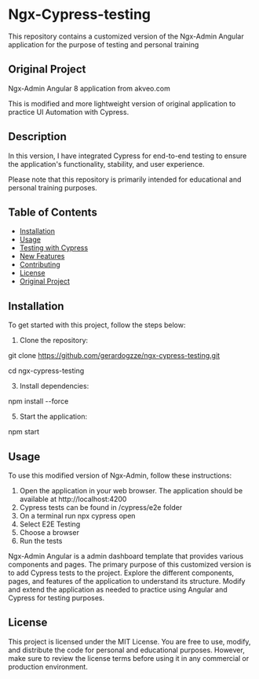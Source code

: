 # Ngx-Cypress-testing 

This repository contains a customized version of the Ngx-Admin Angular application for the purpose of testing and personal training

## Original Project

Ngx-Admin Angular 8 application from akveo.com

This is modified and more lightweight version of original application to practice UI Automation with Cypress.

## Description

In this version, I have integrated Cypress for end-to-end testing to ensure the application's functionality, stability, and user experience.

Please note that this repository is primarily intended for educational and personal training purposes.

## Table of Contents

- [Installation](#installation)
- [Usage](#usage)
- [Testing with Cypress](#testing-with-cypress)
- [New Features](#new-features)
- [Contributing](#contributing)
- [License](#license)
- [Original Project](#original-project)

## Installation

To get started with this project, follow the steps below:

1. Clone the repository:
   
git clone https://github.com/gerardogzze/ngx-cypress-testing.git

cd ngx-cypress-testing

3. Install dependencies:
   
npm install --force

5. Start the application:
   
npm start


## Usage

To use this modified version of Ngx-Admin, follow these instructions:

1. Open the application in your web browser. The application should be available at http://localhost:4200
2. Cypress tests can be found in /cypress/e2e folder 
3. On a terminal run npx cypress open
4. Select E2E Testing
5. Choose a browser
6. Run the tests

Ngx-Admin Angular is a admin dashboard template that provides various components and pages. The primary purpose of this customized version is to add Cypress tests to the project. Explore the different components, pages, and features of the application to understand its structure. Modify and extend the application as needed to practice using Angular and Cypress for testing purposes.

## License

This project is licensed under the MIT License. You are free to use, modify, and distribute the code for personal and educational purposes. However, make sure to review the license terms before using it in any commercial or production environment.
